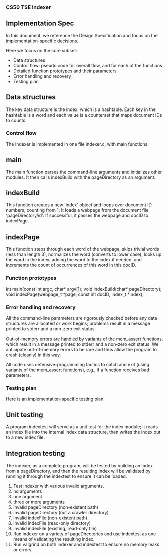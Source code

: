 ### CS50 TSE Indexer
## Implementation Spec
In this document, we reference the Design Specification and focus on the implementation-specific decisions.

Here we focus on the core subset:

- Data structures
- Control flow: pseudo code for overall flow, and for each of the functions
- Detailed function prototypes and their parameters
- Error handling and recovery
- Testing plan

## Data structures
The key data structure is the index, which is a hashtable. Each key in the hashtable is a word and each value is a counterset that maps document IDs to counts.

### Control flow
The Indexer is implemented in one file indexer.c, with main functions.

## main
The main function parses the command-line arguments and initializes other modules. It then calls indexBuild with the pageDirectory as an argument.

## indexBuild
This function creates a new 'index' object and loops over document ID numbers, counting from 1. It loads a webpage from the document file 'pageDirectory/id'. If successful, it passes the webpage and docID to indexPage.

## indexPage
This function steps through each word of the webpage, skips trivial words (less than length 3), normalizes the word (converts to lower case), looks up the word in the index, adding the word to the index if needed, and increments the count of occurrences of this word in this docID.

### Function prototypes
int main(const int argc, char* argv[]);
void indexBuild(char* pageDirectory);
void indexPage(webpage_t *page, const int docID, index_t *index);

### Error handling and recovery
All the command-line parameters are rigorously checked before any data structures are allocated or work begins; problems result in a message printed to stderr and a non-zero exit status.

Out-of-memory errors are handled by variants of the mem_assert functions, which result in a message printed to stderr and a non-zero exit status. We anticipate out-of-memory errors to be rare and thus allow the program to crash (cleanly) in this way.

All code uses defensive-programming tactics to catch and exit (using variants of the mem_assert functions), e.g., if a function receives bad parameters.

### Testing plan
Here is an implementation-specific testing plan.

## Unit testing
A program indextest will serve as a unit test for the index module; it reads an index file into the internal index data structure, then writes the index out to a new index file.

## Integration testing
The indexer, as a complete program, will be tested by building an index from a pageDirectory, and then the resulting index will be validated by running it through the indextest to ensure it can be loaded.

1. Test indexer with various invalid arguments.
2. no arguments
3. one argument
4. three or more arguments
5. invalid pageDirectory (non-existent path)
6. invalid pageDirectory (not a crawler directory)
7. invalid indexFile (non-existent path)
8. invalid indexFile (read-only directory)
9. invalid indexFile (existing, read-only file)
10. Run indexer on a variety of pageDirectories and use indextest as one means of validating the resulting index.
11. Run valgrind on both indexer and indextest to ensure no memory leaks or errors.